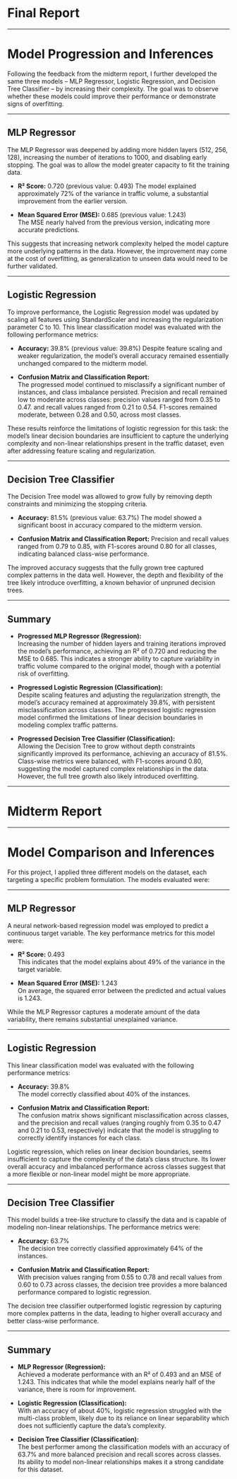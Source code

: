 # Final Report

---

# Model Progression and Inferences

Following the feedback from the midterm report, I further developed the same three models – MLP Regressor, Logistic Regression, and Decision Tree Classifier – by increasing their complexity. The goal was to observe whether these models could improve their performance or demonstrate signs of overfitting.

---

## MLP Regressor

The MLP Regressor was deepened by adding more hidden layers (512, 256, 128), increasing the number of iterations to 1000, and disabling early stopping. The goal was to allow the model greater capacity to fit the training data.

- **R² Score:** 0.720 (previous value: 0.493) 
    The model explained approximately 72% of the variance in traffic volume, a substantial improvement from the earlier version.

- **Mean Squared Error (MSE):**  0.685 (previous value: 1.243)  
    The MSE nearly halved from the previous version, indicating more accurate predictions.

This suggests that increasing network complexity helped the model capture more underlying patterns in the data. However, the improvement may come at the cost of overfitting, as generalization to unseen data would need to be further validated.

---

## Logistic Regression

To improve performance, the Logistic Regression model was updated by scaling all features using StandardScaler and increasing the regularization parameter C to 10. This linear classification model was evaluated with the following performance metrics:

- **Accuracy:** 39.8%  (previous value: 39.8%)
  Despite feature scaling and weaker regularization, the model’s overall accuracy remained essentially unchanged compared to the midterm model.

- **Confusion Matrix and Classification Report:**  
    The progressed model continued to misclassify a significant number of instances, and class imbalance persisted. Precision and recall remained low to moderate across classes: precision values ranged from 0.35 to 0.47. and recall values ranged from 0.21 to 0.54. F1-scores remained moderate, between 0.28 and 0.50, across most classes.
  
These results reinforce the limitations of logistic regression for this task: the model’s linear decision boundaries are insufficient to capture the underlying complexity and non-linear relationships present in the traffic dataset, even after addressing feature scaling and regularization.

---

## Decision Tree Classifier

The Decision Tree model was allowed to grow fully by removing depth constraints and minimizing the stopping criteria.

- **Accuracy:** 81.5% (previous value: 63.7%)
    The model showed a significant boost in accuracy compared to the midterm version.

- **Confusion Matrix and Classification Report:** 
    Precision and recall values ranged from 0.79 to 0.85, with F1-scores around 0.80 for all classes, indicating balanced class-wise performance.

The improved accuracy suggests that the fully grown tree captured complex patterns in the data well. However, the depth and flexibility of the tree likely introduce overfitting, a known behavior of unpruned decision trees.

---

## Summary

- **Progressed MLP Regressor (Regression):**  
    Increasing the number of hidden layers and training iterations improved the model’s performance, achieving an R² of 0.720 and reducing the MSE to 0.685. This indicates a stronger ability to capture variability in traffic volume compared to the original model, though with a potential risk of overfitting.

- **Progressed Logistic Regression (Classification):**  
    Despite scaling features and adjusting the regularization strength, the model’s accuracy remained at approximately 39.8%, with persistent misclassification across classes. The progressed logistic regression model confirmed the limitations of linear decision boundaries in modeling complex traffic patterns.

- **Progressed Decision Tree Classifier (Classification):**  
    Allowing the Decision Tree to grow without depth constraints significantly improved its performance, achieving an accuracy of 81.5%. Class-wise metrics were balanced, with F1-scores around 0.80, suggesting the model captured complex relationships in the data. However, the full tree growth also likely introduced overfitting.

---

# Midterm Report

---

# Model Comparison and Inferences

For this project, I applied three different models on the dataset, each targeting a specific problem formulation. The models evaluated were:

---

## MLP Regressor

A neural network-based regression model was employed to predict a continuous target variable. The key performance metrics for this model were:

- **R² Score:** 0.493  
  This indicates that the model explains about 49% of the variance in the target variable.

- **Mean Squared Error (MSE):** 1.243  
  On average, the squared error between the predicted and actual values is 1.243.

While the MLP Regressor captures a moderate amount of the data variability, there remains substantial unexplained variance.

---

## Logistic Regression

This linear classification model was evaluated with the following performance metrics:

- **Accuracy:** 39.8%  
  The model correctly classified about 40% of the instances.

- **Confusion Matrix and Classification Report:**  
  The confusion matrix shows significant misclassification across classes, and the precision and recall values (ranging roughly from 0.35 to 0.47 and 0.21 to 0.53, respectively) indicate that the model is struggling to correctly identify instances for each class.
 
Logistic regression, which relies on linear decision boundaries, seems insufficient to capture the complexity of the data’s class structure. Its lower overall accuracy and imbalanced performance across classes suggest that a more flexible or non-linear model might be more appropriate.

---

## Decision Tree Classifier

This model builds a tree-like structure to classify the data and is capable of modeling non-linear relationships. The performance metrics were:

- **Accuracy:** 63.7%  
  The decision tree correctly classified approximately 64% of the instances.

- **Confusion Matrix and Classification Report:**  
  With precision values ranging from 0.55 to 0.78 and recall values from 0.60 to 0.73 across classes, the decision tree provides a more balanced performance compared to logistic regression.
 
The decision tree classifier outperformed logistic regression by capturing more complex patterns in the data, leading to higher overall accuracy and better class-wise performance.

---

## Summary

- **MLP Regressor (Regression):**  
  Achieved a moderate performance with an R² of 0.493 and an MSE of 1.243. This indicates that while the model explains nearly half of the variance, there is room for improvement.

- **Logistic Regression (Classification):**  
  With an accuracy of about 40%, logistic regression struggled with the multi-class problem, likely due to its reliance on linear separability which does not sufficiently capture the data’s complexity.

- **Decision Tree Classifier (Classification):**  
  The best performer among the classification models with an accuracy of 63.7% and more balanced precision and recall scores across classes. Its ability to model non-linear relationships makes it a strong candidate for this dataset.
